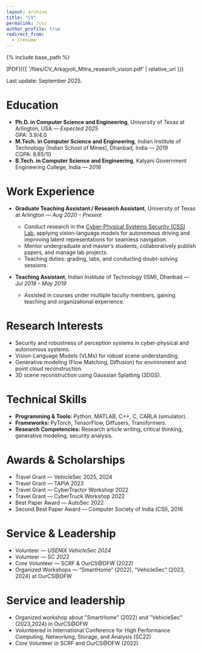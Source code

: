 ```yaml
---
layout: archive
title: "CV"
permalink: /cv/
author_profile: true
redirect_from:
  - /resume
---
```


{% include base_path %}

[PDF]({{ '/files/CV_Arkajyoti_Mitra_research_vision.pdf' | relative_url }})

Last update: September 2025. 


Education
======
* **Ph.D. in Computer Science and Engineering**, University of Texas at Arlington, USA — *Expected 2025*  
  GPA: 3.9/4.0  
* **M.Tech. in Computer Science and Engineering**, Indian Institute of Technology (Indian School of Mines), Dhanbad, India — *2019*  
  CGPA: 8.65/10  
* **B.Tech. in Computer Science and Engineering**, Kalyani Government Engineering College, India — *2016*  

Work Experience
======
* **Graduate Teaching Assistant / Research Assistant**, University of Texas at Arlington — *Aug 2020 – Present*  
  - Conduct research in the [Cyber-Physical Systems Security (CSS) Lab](https://csslab.uta.edu), applying vision-language models for autonomous driving and improving latent representations for seamless navigation.  
  - Mentor undergraduate and master’s students, collaboratively publish papers, and manage lab projects.  
  - Teaching duties: grading, labs, and conducting doubt-solving sessions.  

* **Teaching Assistant**, Indian Institute of Technology (ISM), Dhanbad — *Jul 2018 – May 2019*  
  - Assisted in courses under multiple faculty members, gaining teaching and organizational experience.  

Research Interests
======
* Security and robustness of perception systems in cyber-physical and autonomous systems.  
* Vision-Language Models (VLMs) for robust scene understanding.  
* Generative modeling (Flow Matching, Diffusion) for environment and point cloud reconstruction.  
* 3D scene reconstruction using Gaussian Splatting (3DGS).  


Technical Skills
======
* **Programming & Tools:** Python, MATLAB, C++, C, CARLA (simulator).  
* **Frameworks:** PyTorch, TensorFlow, Diffusers, Transformers.  
* **Research Competencies:** Research article writing, critical thinking, generative modeling, security analysis.  

Awards & Scholarships
======
* Travel Grant — VehicleSec 2025, 2024  
* Travel Grant — TAPIA 2023  
* Travel Grant — CyberTractor Workshop 2022  
* Travel Grant — CyberTruck Workshop 2022  
* Best Paper Award — AutoSec 2022  
* Second Best Paper Award — Computer Society of India (CSI), 2016  

Service & Leadership
======
* Volunteer — *USENIX VehicleSec 2024*  
* Volunteer — *SC 2022*  
* Core Volunteer — SCRF & OurCS@DFW (2022)  
* Organized Workshops — “SmartHome” (2022), “VehicleSec” (2023, 2024) at OurCS@DFW 

<!-- Education
======
* Ph.D in CSE, University of Texas at Arlington (UTA), 2025 (expected)
* M.Tech. in CSE, Indian Institute of Technology (Indian School of Mines) Dhanbad, 2019
* B.Tech. in CSE, Kalyani Government Engineering College (KGEC), 2016

Work experience
======
* Spring 2021 - Present: Graduate Teaching Assistant
  * University of Texas at Arlington
  * Duties includes: Grading, conducting labs, teaching (doubt solving sessions)

* Fall 2017 - Fall 2019: Teaching Assistant
  * IIT (ISM) Dhanbad
  * Duties included: Grading, conducting labs, teaching

Skills
======
* Research article writing
* Critical Thinking
* Coding -->

<!-- Publications
======
  <ul>{% for post in site.publications reversed %}
    {% include archive-single-cv.html %}
  {% endfor %}</ul> -->
  
<!-- Talks
======
  <ul>{% for post in site.talks reversed %}
    {% include archive-single-talk-cv.html  %}
  {% endfor %}</ul>
  
Teaching
======
  <ul>{% for post in site.teaching reversed %}
    {% include archive-single-cv.html %}
  {% endfor %}</ul> -->
  
Service and leadership
======
* Organized workshop about "SmartHome" (2022) and "VehicleSec" (2023,2024) in OurCS@DFW
* Volunteered in International Conference for High Performance Computing, Networking, Storage, and Analysis (SC22) 
* Core Volunteer in SCRF and OurCS@DFW (2022)
